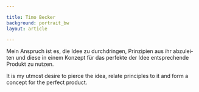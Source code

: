 ```yaml
---

title: Timo Becker
background: portrait_bw
layout: article

---
```


<p lang="de">
    Mein Anspruch ist es, die Idee zu durchdringen,
    Prinzipien aus ihr abzuleiten und diese in einem
    Konzept für das perfekte der Idee entsprechende
    Produkt zu nutzen.    
</p>

<p lang="en">
    It is my utmost desire to pierce the idea, relate
    principles to it and form a concept for the perfect
    product.
</p>